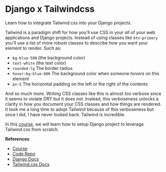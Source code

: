 # Django x Tailwindcss

Learn how to integrate Tailwind.css into your Django projects.

Tailwind is a paradigm shift for how you'll use CSS in your _all_ of your web applications and Django projects. Instead of using classes like `btn-primary` you'll use a list of more robust classes to describe how you want your element to render. Such as:

- `bg-blue-500` (the background color)
- `text-white` (the text color)
- `rounded-lg` The border radius
- `hover:bg-blue-800` The background color when someone _hovers_ on this element
- `px-5` The horizontal padding on the left or the right of the contents

And so much more. Writing CSS classes like this is almost _too_ verbose since it seems to violate DRY but it does not. Instead, this verboseness unlocks a clarity in how you document your CSS classes and how things are rendered. It took me a long time to adopt Tailwind because of this verboseness but once I did, I have never looked back. Tailwind is incredible.

In this [course](https://www.codingforentrepreneurs.com/courses/django-x-tailwindcss/), we will learn how to setup Django project to leverage Tailwind.css from scratch.

**References**

- [Course](https://www.codingforentrepreneurs.com/courses/django-x-tailwindcss/)
- [Code Repo](https://github.com/codingforentrepreneurs/django-tailwindcss)
- [Django Docs](https://djangoproject.com)
- [Tailwind.css Docs](https://tailwindcss.com)
